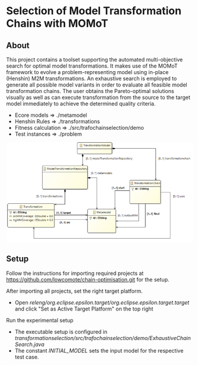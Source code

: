 # Selection of Model Transformation Chains with MOMoT

## About

This project contains a toolset supporting the automated multi-objective search for optimal model transformations. It makes use of the MOMoT framework to evolve a problem-representing model using in-place (Henshin) M2M transformations. An exhaustive search is employed to generate all possible model variants in order to evaluate all feasible model transformation chains. The user obtains the Pareto-optimal solutions visually as well as can execute transformation from the source to the target model immediately to achieve the determined quality criteria.

- Ecore models => ./metamodel
- Henshin Rules => ./transformations
- Fitness calculation => ./src/trafochainselection/demo
- Test instances => ./problem

![Metamodel](./transformationselection/metamodel/trafochainselection.png)

## Setup

Follow the instructions for importing required projects at https://github.com/lowcomote/chain-optimisation.git for the setup.

After importing all projects, set the right target platform.

- Open _releng/org.eclipse.epsilon.target/org.eclipse.epsilon.target.target_ and click "Set as Active Target Platform" on the top right

Run the experimental setup

- The executable setup is configured in _transformationselection/src/trafochainselection/demo/ExhaustiveChainSearch.java_
- The constant _INITIAL_MODEL_ sets the input model for the respective test case.
